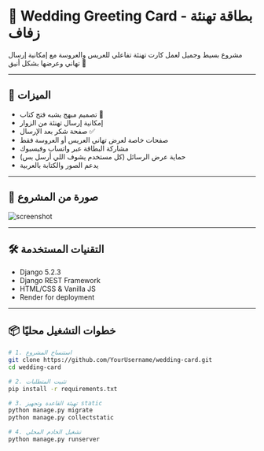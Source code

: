 # 💌 Wedding Greeting Card - بطاقة تهنئة زفاف

مشروع بسيط وجميل لعمل كارت تهنئة تفاعلي للعريس والعروسة مع إمكانية إرسال تهاني وعرضها بشكل أنيق 🎉

---

## 🚀 الميزات

- تصميم مبهج يشبه فتح كتاب 📖
- إمكانية إرسال تهنئة من الزوار
- صفحة شكر بعد الإرسال ✅
- صفحات خاصة لعرض تهاني العريس أو العروسة فقط
- مشاركة البطاقة عبر واتساب وفيسبوك
- حماية عرض الرسائل (كل مستخدم يشوف اللي أرسل بس)
- يدعم الصور والكتابة بالعربية

---

## 📸 صورة من المشروع

![screenshot](https://via.placeholder.com/800x400.png?text=Wedding+Card+Preview)

---

## 🛠️ التقنيات المستخدمة

- Django 5.2.3
- Django REST Framework
- HTML/CSS & Vanilla JS
- Render for deployment

---

## 📦 خطوات التشغيل محليًا

```bash
# 1. استنساخ المشروع
git clone https://github.com/YourUsername/wedding-card.git
cd wedding-card

# 2. تثبيت المتطلبات
pip install -r requirements.txt

# 3. تهيئة القاعدة وتجهيز static
python manage.py migrate
python manage.py collectstatic

# 4. تشغيل الخادم المحلي
python manage.py runserver
